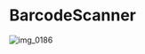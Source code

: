 # BarcodeScanner

![img_0186](https://user-images.githubusercontent.com/27150828/50214272-dafcd280-03a5-11e9-9338-cf90d37e1b7c.PNG)
